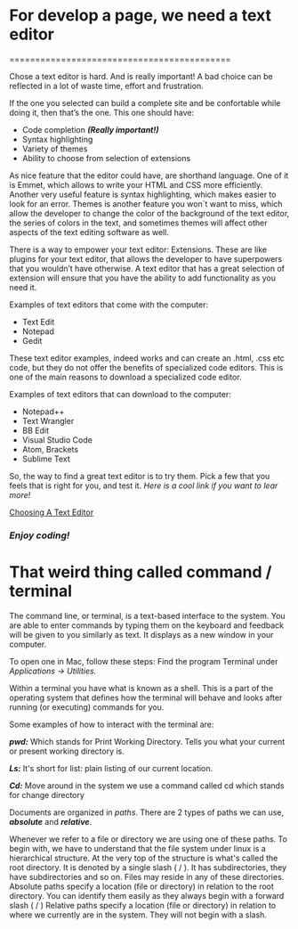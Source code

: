 <!-- # This is read 02, Coders Computers -->

# For develop a page, we need a text editor
===========================================

Chose a text editor is hard. And is really important! A bad choice can be reflected in a lot of waste time, effort and frustration.

If the one you selected can build a complete site and be confortable while doing it, then that’s the one.  This one should have:
 
* Code completion **_(Really important!)_**
* Syntax highlighting
* Variety of themes 
* Ability to choose from selection of extensions 

As nice feature that the editor could have, are shorthand language. One of it is Emmet, which allows to write your HTML and CSS more efficiently. Another very useful feature is syntax highlighting, which makes easier to look for an error. Themes is another feature you won´t want to miss, which allow the developer to change the color of the background of the text editor, the series of colors in the text, and sometimes themes will affect other aspects of the text editing software as well.

There is a way to empower your text editor: Extensions. These are like plugins for your text editor, that allows the developer to have superpowers that you wouldn’t have otherwise. A text editor that has a great selection of extension will ensure that you have the ability to add functionality as you need it.



Examples of text editors that come with the computer:

* Text Edit
* Notepad
* Gedit

These text editor examples, indeed works and can create an .html, .css etc code, but they do not offer the benefits of specialized code editors. This is one of the main reasons to download a specialized code editor.

Examples of text editors that can download to the computer:
* Notepad++
* Text Wrangler 
* BB Edit
* Visual Studio Code
* Atom, Brackets
* Sublime Text


So, the way to find a great text editor is to try them. Pick a few that you feels that is right for you, and test it. _Here is a cool link if you want to lear more!_

[Choosing A Text Editor](https://codefellows.github.io/code-102-guide/curriculum/class-02/Choosing-A-Text-Editor--The-Older-Coder.pdf)




### _Enjoy coding!_




# That weird thing called command / terminal 

The command line, or terminal, is a text-based interface to the system. You are able to enter commands by typing them on the keyboard and feedback will be given to you similarly as text. It displays as a new window in your computer.

To open one in Mac, follow these steps:
 Find the program Terminal under _Applications -> Utilities._ 

Within a terminal you have what is known as a shell. This is a part of the operating system that defines how the terminal will behave and looks after running (or executing) commands for you. 

Some examples of how to interact with the terminal are:

**_pwd:_** Which stands for Print Working Directory. Tells you what your current or present working directory is.

**_Ls:_** It's short for list: plain listing of our current location.

**_Cd:_** Move around in the system we use a command called cd which stands for change directory



Documents are organized in _paths_. There are 2 types of paths we can use, **_absolute_** and **_relative_**. 

Whenever we refer to a file or directory we are using one of these paths. To begin with, we have to understand that the file system under linux is a hierarchical structure. At the very top of the structure is what's called the root directory. It is denoted by a single slash ( / ). It has subdirectories, they have subdirectories and so on. Files may reside in any of these directories. Absolute paths specify a location (file or directory) in relation to the root directory. You can identify them easily as they always begin with a forward slash ( / ) Relative paths specify a location (file or directory) in relation to where we currently are in the system. They will not begin with a slash.








